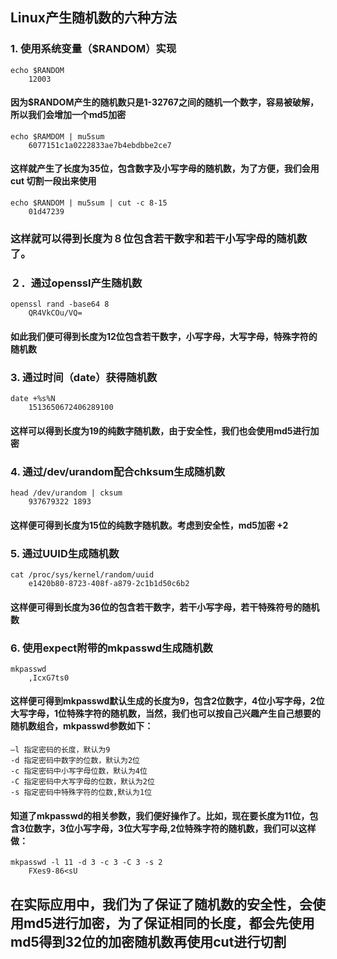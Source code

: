 ## Linux产生随机数的六种方法
### 1. 使用系统变量（$RANDOM）实现
	echo $RANDOM
    	12003
#### 因为$RANDOM产生的随机数只是1-32767之间的随机一个数字，容易被破解，所以我们会增加一个md5加密
	echo $RAMDOM | mu5sum
    	6077151c1a0222833ae7b4ebdbbe2ce7 
#### 这样就产生了长度为35位，包含数字及小写字母的随机数，为了方便，我们会用cut 切割一段出来使用
	echo $RANDOM | mu5sum | cut -c 8-15
    	01d47239
### 这样就可以得到长度为８位包含若干数字和若干小写字母的随机数了。

### ２．通过openssl产生随机数
	openssl rand -base64 8
    	QR4VkCOu/VQ=
#### 如此我们便可得到长度为12位包含若干数字，小写字母，大写字母，特殊字符的随机数

### 3. 通过时间（date）获得随机数
	date +%s%N
    	1513650672406289100
#### 这样可以得到长度为19的纯数字随机数，由于安全性，我们也会使用md5进行加密
### 4. 通过/dev/urandom配合chksum生成随机数
	head /dev/urandom | cksum
    	937679322 1893
#### 这样便可得到长度为15位的纯数字随机数。考虑到安全性，md5加密 +2
### 5. 通过UUID生成随机数
	cat /proc/sys/kernel/random/uuid 
		e1420b80-8723-408f-a879-2c1b1d50c6b2
#### 这样便可得到长度为36位的包含若干数字，若干小写字母，若干特殊符号的随机数
### 6. 使用expect附带的mkpasswd生成随机数
	mkpasswd
		,IcxG7ts0
#### 这样便可得到mkpasswd默认生成的长度为9，包含2位数字，4位小写字母，2位大写字母，1位特殊字符的随机数，当然，我们也可以按自己兴趣产生自己想要的随机数组合，mkpasswd参数如下：
	—l 指定密码的长度，默认为9
    -d 指定密码中数字的位数，默认为2位
    -c 指定密码中小写字母位数，默认为4位
    -C 指定密码中大写字母的位数，默认为2位
    -s 指定密码中特殊字符的位数,默认为1位
#### 知道了mkpasswd的相关参数，我们便好操作了。比如，现在要长度为11位，包含3位数字，3位小写字母，3位大写字母,2位特殊字符的随机数，我们可以这样做：
	mkpasswd -l 11 -d 3 -c 3 -C 3 -s 2
		FXes9-86<sU
## 在实际应用中，我们为了保证了随机数的安全性，会使用md5进行加密，为了保证相同的长度，都会先使用md5得到32位的加密随机数再使用cut进行切割










